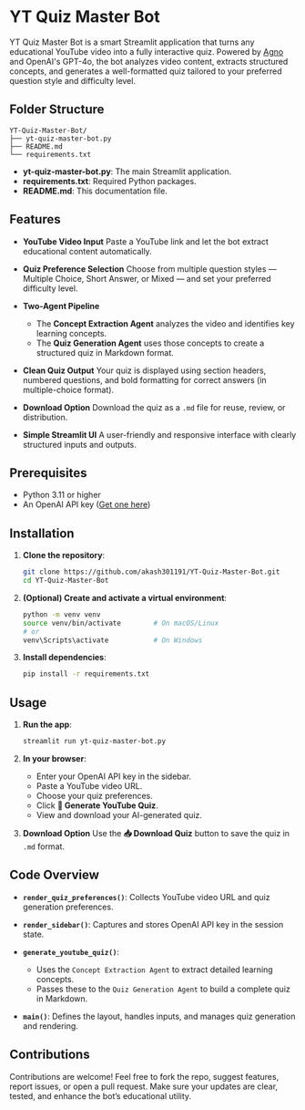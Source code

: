 # YT Quiz Master Bot

YT Quiz Master Bot is a smart Streamlit application that turns any educational YouTube video into a fully interactive quiz. Powered by [Agno](https://github.com/agno-agi/agno) and OpenAI's GPT-4o, the bot analyzes video content, extracts structured concepts, and generates a well-formatted quiz tailored to your preferred question style and difficulty level.

## Folder Structure

```
YT-Quiz-Master-Bot/
├── yt-quiz-master-bot.py
├── README.md
└── requirements.txt
```

* **yt-quiz-master-bot.py**: The main Streamlit application.
* **requirements.txt**: Required Python packages.
* **README.md**: This documentation file.

## Features

* **YouTube Video Input**
  Paste a YouTube link and let the bot extract educational content automatically.

* **Quiz Preference Selection**
  Choose from multiple question styles — Multiple Choice, Short Answer, or Mixed — and set your preferred difficulty level.

* **Two-Agent Pipeline**

  * The **Concept Extraction Agent** analyzes the video and identifies key learning concepts.
  * The **Quiz Generation Agent** uses those concepts to create a structured quiz in Markdown format.

* **Clean Quiz Output**
  Your quiz is displayed using section headers, numbered questions, and bold formatting for correct answers (in multiple-choice format).

* **Download Option**
  Download the quiz as a `.md` file for reuse, review, or distribution.

* **Simple Streamlit UI**
  A user-friendly and responsive interface with clearly structured inputs and outputs.

## Prerequisites

* Python 3.11 or higher
* An OpenAI API key ([Get one here](https://platform.openai.com/account/api-keys))

## Installation

1. **Clone the repository**:

   ```bash
   git clone https://github.com/akash301191/YT-Quiz-Master-Bot.git
   cd YT-Quiz-Master-Bot
   ```

2. **(Optional) Create and activate a virtual environment**:

   ```bash
   python -m venv venv
   source venv/bin/activate        # On macOS/Linux
   # or
   venv\Scripts\activate           # On Windows
   ```

3. **Install dependencies**:

   ```bash
   pip install -r requirements.txt
   ```

## Usage

1. **Run the app**:

   ```bash
   streamlit run yt-quiz-master-bot.py
   ```

2. **In your browser**:

   * Enter your OpenAI API key in the sidebar.
   * Paste a YouTube video URL.
   * Choose your quiz preferences.
   * Click **🎯 Generate YouTube Quiz**.
   * View and download your AI-generated quiz.

3. **Download Option**
   Use the **📥 Download Quiz** button to save the quiz in `.md` format.

## Code Overview

* **`render_quiz_preferences()`**: Collects YouTube video URL and quiz generation preferences.
* **`render_sidebar()`**: Captures and stores OpenAI API key in the session state.
* **`generate_youtube_quiz()`**:

  * Uses the `Concept Extraction Agent` to extract detailed learning concepts.
  * Passes these to the `Quiz Generation Agent` to build a complete quiz in Markdown.
* **`main()`**: Defines the layout, handles inputs, and manages quiz generation and rendering.

## Contributions

Contributions are welcome! Feel free to fork the repo, suggest features, report issues, or open a pull request. Make sure your updates are clear, tested, and enhance the bot’s educational utility.
